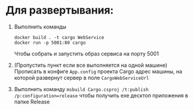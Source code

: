 # Для развертывания:
1. Выполнить команды
   ```
   docker build . -t cargo WebService
   docker run -p 5001:80 cargo
   ```
   Чтобы собрать и запустить образ сервиса на порту 5001

2. (Пропустить пункт если все выполняется на одной машине) Прописать в конфиге ```App.config``` проекта Cargo адрес машины, на которой развернут сервер в поле ```CargoWebServiceUrl```
1. Выполнить команду ```msbuild Cargo.csproj /t:publish /p:configuration=release``` чтобы получить exe десктоп приложения в папке Release
